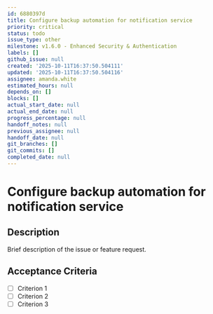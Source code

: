 ```yaml
---
id: 6880397d
title: Configure backup automation for notification service
priority: critical
status: todo
issue_type: other
milestone: v1.6.0 - Enhanced Security & Authentication
labels: []
github_issue: null
created: '2025-10-11T16:37:50.504111'
updated: '2025-10-11T16:37:50.504116'
assignee: amanda.white
estimated_hours: null
depends_on: []
blocks: []
actual_start_date: null
actual_end_date: null
progress_percentage: null
handoff_notes: null
previous_assignee: null
handoff_date: null
git_branches: []
git_commits: []
completed_date: null
---
```


# Configure backup automation for notification service

## Description

Brief description of the issue or feature request.

## Acceptance Criteria

- [ ] Criterion 1
- [ ] Criterion 2
- [ ] Criterion 3